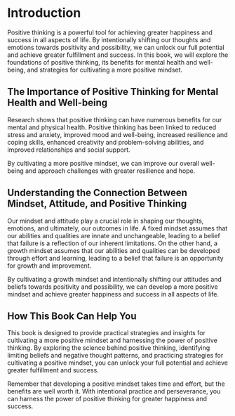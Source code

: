 Introduction
============

Positive thinking is a powerful tool for achieving greater happiness and success in all aspects of life. By intentionally shifting our thoughts and emotions towards positivity and possibility, we can unlock our full potential and achieve greater fulfillment and success. In this book, we will explore the foundations of positive thinking, its benefits for mental health and well-being, and strategies for cultivating a more positive mindset.

The Importance of Positive Thinking for Mental Health and Well-being
--------------------------------------------------------------------

Research shows that positive thinking can have numerous benefits for our mental and physical health. Positive thinking has been linked to reduced stress and anxiety, improved mood and well-being, increased resilience and coping skills, enhanced creativity and problem-solving abilities, and improved relationships and social support.

By cultivating a more positive mindset, we can improve our overall well-being and approach challenges with greater resilience and hope.

Understanding the Connection Between Mindset, Attitude, and Positive Thinking
-----------------------------------------------------------------------------

Our mindset and attitude play a crucial role in shaping our thoughts, emotions, and ultimately, our outcomes in life. A fixed mindset assumes that our abilities and qualities are innate and unchangeable, leading to a belief that failure is a reflection of our inherent limitations. On the other hand, a growth mindset assumes that our abilities and qualities can be developed through effort and learning, leading to a belief that failure is an opportunity for growth and improvement.

By cultivating a growth mindset and intentionally shifting our attitudes and beliefs towards positivity and possibility, we can develop a more positive mindset and achieve greater happiness and success in all aspects of life.

How This Book Can Help You
--------------------------

This book is designed to provide practical strategies and insights for cultivating a more positive mindset and harnessing the power of positive thinking. By exploring the science behind positive thinking, identifying limiting beliefs and negative thought patterns, and practicing strategies for cultivating a positive mindset, you can unlock your full potential and achieve greater fulfillment and success.

Remember that developing a positive mindset takes time and effort, but the benefits are well worth it. With intentional practice and perseverance, you can harness the power of positive thinking for greater happiness and success.

